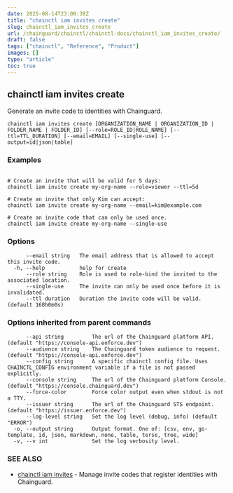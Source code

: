 ```yaml
---
date: 2025-08-14T23:00:38Z
title: "chainctl iam invites create"
slug: chainctl_iam_invites_create
url: /chainguard/chainctl/chainctl-docs/chainctl_iam_invites_create/
draft: false
tags: ["chainctl", "Reference", "Product"]
images: []
type: "article"
toc: true
---
```

## chainctl iam invites create

Generate an invite code to identities with Chainguard.

```
chainctl iam invites create [ORGANIZATION_NAME | ORGANIZATION_ID | FOLDER_NAME | FOLDER_ID] [--role=ROLE_ID|ROLE_NAME] [--ttl=TTL_DURATION] [--email=EMAIL] [--single-use] [--output=id|json|table]
```

### Examples

```

# Create an invite that will be valid for 5 days:
chainctl iam invite create my-org-name --role=viewer --ttl=5d

# Create an invite that only Kim can accept:
chainctl iam invite create my-org-name --email=kim@example.com

# Create an invite code that can only be used once.
chainctl iam invite create my-org-name --single-use

```

### Options

```
      --email string   The email address that is allowed to accept this invite code.
  -h, --help           help for create
      --role string    Role is used to role-bind the invited to the associated location.
      --single-use     The invite can only be used once before it is invalidated.
      --ttl duration   Duration the invite code will be valid. (default 168h0m0s)
```

### Options inherited from parent commands

```
      --api string         The url of the Chainguard platform API. (default "https://console-api.enforce.dev")
      --audience string    The Chainguard token audience to request. (default "https://console-api.enforce.dev")
      --config string      A specific chainctl config file. Uses CHAINCTL_CONFIG environment variable if a file is not passed explicitly.
      --console string     The url of the Chainguard platform Console. (default "https://console.chainguard.dev")
      --force-color        Force color output even when stdout is not a TTY.
      --issuer string      The url of the Chainguard STS endpoint. (default "https://issuer.enforce.dev")
      --log-level string   Set the log level (debug, info) (default "ERROR")
  -o, --output string      Output format. One of: [csv, env, go-template, id, json, markdown, none, table, terse, tree, wide]
  -v, --v int              Set the log verbosity level.
```

### SEE ALSO

* [chainctl iam invites](/chainguard/chainctl/chainctl-docs/chainctl_iam_invites/)	 - Manage invite codes that register identities with Chainguard.

